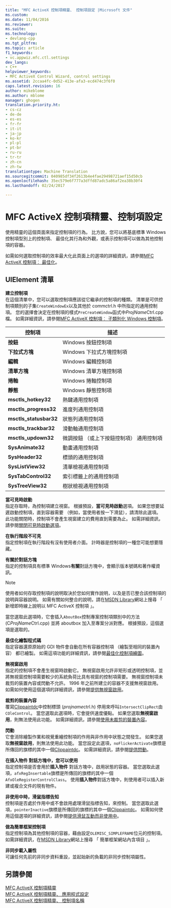 ```yaml
---
title: "MFC ActiveX 控制項精靈、 控制項設定 |Microsoft 文件"
ms.custom: 
ms.date: 11/04/2016
ms.reviewer: 
ms.suite: 
ms.technology:
- devlang-cpp
ms.tgt_pltfrm: 
ms.topic: article
f1_keywords:
- vc.appwiz.mfc.ctl.settings
dev_langs:
- C++
helpviewer_keywords:
- MFC ActiveX Control Wizard, control settings
ms.assetid: 2ccaa4fc-0d52-413e-afa3-ecd474c3f6f0
caps.latest.revision: 16
author: mikeblome
ms.author: mblome
manager: ghogen
translation.priority.ht:
- cs-cz
- de-de
- es-es
- fr-fr
- it-it
- ja-jp
- ko-kr
- pl-pl
- pt-br
- ru-ru
- tr-tr
- zh-cn
- zh-tw
translationtype: Machine Translation
ms.sourcegitcommit: 040985df34f2613b4e4fae29498721aef15d50cb
ms.openlocfilehash: 35ec579e6f777a3dffd87adc5a86af2ea38b30f4
ms.lasthandoff: 02/24/2017

---
```

# <a name="control-settings-mfc-activex-control-wizard"></a>MFC ActiveX 控制項精靈、控制項設定
使用精靈的這個頁面來指定控制項的行為。 比方說，您可以將基底標準 Windows 控制項型別上的控制項、 最佳化其行為和外觀，或表示控制項可以做為其他控制項的容器。  
  
 如需如何選取控制項的效率最大化此頁面上的選項的詳細資訊，請參閱[MFC ActiveX 控制項︰ 最佳化](../../mfc/mfc-activex-controls-optimization.md)。  
  
## <a name="uielement-list"></a>UIElement 清單  
 **建立控制項**  
 在這個清單中，您可以選取控制項應該從它繼承的控制項的種類。 清單是可供控制項類別的子集`CreateWindowEx`以及其他於 commctrl.h 中所指定的通用控制項。 您的選擇會決定在控制項的樣式`PreCreateWindow`函式中*ProjName*Ctrl.cpp 檔。 如需詳細資訊，請參閱[MFC ActiveX 控制項︰ 子類別化 Windows 控制項](../../mfc/mfc-activex-controls-subclassing-a-windows-control.md)。  
  
|控制項|描述|  
|-------------|-----------------|  
|**按鈕**|Windows 按鈕控制項|  
|**下拉式方塊**|Windows 下拉式方塊控制項|  
|**編輯**|Windows 編輯控制項|  
|**清單方塊**|Windows 清單方塊控制項|  
|**捲軸**|Windows 捲軸控制項|  
|**靜態**|Windows 靜態控制項|  
|**msctls_hotkey32**|熱鍵通用控制項|  
|**msctls_progress32**|進度列通用控制項|  
|**msctls_statusbar32**|狀態列通用控制項|  
|**msctls_trackbar32**|滑動軸通用控制項|  
|**msctls_updown32**|微調按鈕 （或上下按鈕控制項） 通用控制項|  
|**SysAnimate32**|動畫通用控制項|  
|**SysHeader32**|標頭的通用控制項|  
|**SysListView32**|清單檢視通用控制項|  
|**SysTabControl32**|索引標籤上的通用控制項|  
|**SysTreeView32**|樹狀檢視通用控制項|  
  
 **當可見時啟動**  
 指定存取時，為控制項建立視窗。 根據預設，**當可見時啟動**選項。 如果您想要延遲啟動控制項，直到容器需要 （例如，當使用者按一下滑鼠），請清除此選項。 此功能關閉時，控制項不會產生視窗建立的費用直到需要為止。 如需詳細資訊，請參閱[關閉可見時啟動選項](../../mfc/turning-off-the-activate-when-visible-option.md)。  
  
 **在執行階段不可見**  
 指定控制項在執行階段有沒有使用者介面。 計時器是控制項的一種您可能想要隱藏。  
  
 **有關於對話方塊**  
 指定的控制項具有標準 Windows**有關**對話方塊中，會顯示版本號碼和著作權資訊。  
  
> [!NOTE]
>  使用者如何存取控制項的說明取決於您如何實作說明，以及是否已整合該控制項的說明與容器說明。 如需有關如何整合的說明，請在[MSDN Library](http://go.microsoft.com/fwlink/linkid=150542)網站上搜尋 「 新增即時線上說明以 MFC ActiveX 控制項 」。  
  
 當您選取此選項時，它會插入`AboutBox`控制專案控制項類別中的方法 (C*ProjName*Ctrl.cpp) 並將 aboutbox 加入至專案分派對應。 根據預設，這個選項是選取的。  
  
 **最佳化繪製程式碼**  
 指定容器還原原始的 GDI 物件會自動在所有容器控制項 （繪製至相同的裝置內容） 都已繪製。 如需這項功能的詳細資訊，請參閱[最佳化控制項繪圖](../../mfc/optimizing-control-drawing.md)。  
  
 **無視窗啟用**  
 指定的控制項不會產生視窗時啟動它。 無視窗啟用允許非矩形或透明控制項，並將無視窗控制項需要較少的系統負荷比具有視窗的控制項需要。 無視窗控制項未裁剪的裝置內容或閃動不允許。 1996 年之前所建立的容器不支援無視窗啟用。 如需如何使用這個選項的詳細資訊，請參閱[提供無視窗啟用](../../mfc/providing-windowless-activation.md)。  
  
 **裁剪的裝置內容**  
 覆寫[Clippaintdc](../../mfc/reference/colecontrol-class.md#getcontrolflags)中控制標頭 (*projname*ctrl.h) 停用來呼叫`IntersectClipRect`由`COleControl`。 當您選取此選項時，它會提供速度優點。 如果您選取**無視窗啟用**，則無法使用此功能。 如需詳細資訊，請參閱[使用未裁剪的裝置內容](../../mfc/using-an-unclipped-device-context.md)。  
  
 **閃動**  
 它會消除繪製作業和視覺重繪控制項的作用與非作用中狀態之間發生。 如果您選取**無視窗啟用**，則無法使用此功能。 當您設定此選項，`noFlickerActivate`旗標是所傳回的旗標的其中一個[Clippaintdc](../../mfc/reference/colecontrol-class.md#getcontrolflags)。 如需詳細資訊，請參閱[提供閃動](../../mfc/providing-flicker-free-activation.md)。  
  
 **在插入物件 對話方塊中，您可以使用**  
 指定控制項是否會用於**插入物件** 對話方塊中，啟用狀態的容器。 當您選取此選項，`afxRegInsertable`旗標是所傳回的旗標的其中一個`AfxOleRegisterControlClass`。 使用**插入物件**對話方塊中，則使用者可以插入新建或複合文件的現有物件。  
  
 **非使用中時，滑鼠指標告知**  
 控制項是否處於作用中或不會啟用處理滑鼠指標告知，來控制。 當您選取此選項，`pointerInactive`旗標是所傳回的旗標的其中一個[Clippaintdc](../../mfc/reference/colecontrol-class.md#getcontrolflags)。 如需如何使用這個選項的詳細資訊，請參閱[提供滑鼠互動而非使用中](../../mfc/providing-mouse-interaction-while-inactive.md)。  
  
 **做為簡單框架控制項**  
 指定控制項為其他控制項的容器，藉由設定`OLEMISC_SIMPLEFRAME`位元的控制項。 如需詳細資訊，在[MSDN Library](http://go.microsoft.com/fwlink/linkid=150542)網站上搜尋 「 簡單框架網站內含項目 」。  
  
 **非同步載入屬性**  
 可讓任何先前的非同步資料重設，並起始新的負載的非同步控制項屬性。  
  
## <a name="see-also"></a>另請參閱  
 [MFC ActiveX 控制項精靈](../../mfc/reference/mfc-activex-control-wizard.md)   
 [MFC ActiveX 控制項精靈、 應用程式設定](../../mfc/reference/application-settings-mfc-activex-control-wizard.md)   
 [MFC ActiveX 控制項精靈、 控制項名稱](../../mfc/reference/control-names-mfc-activex-control-wizard.md)


